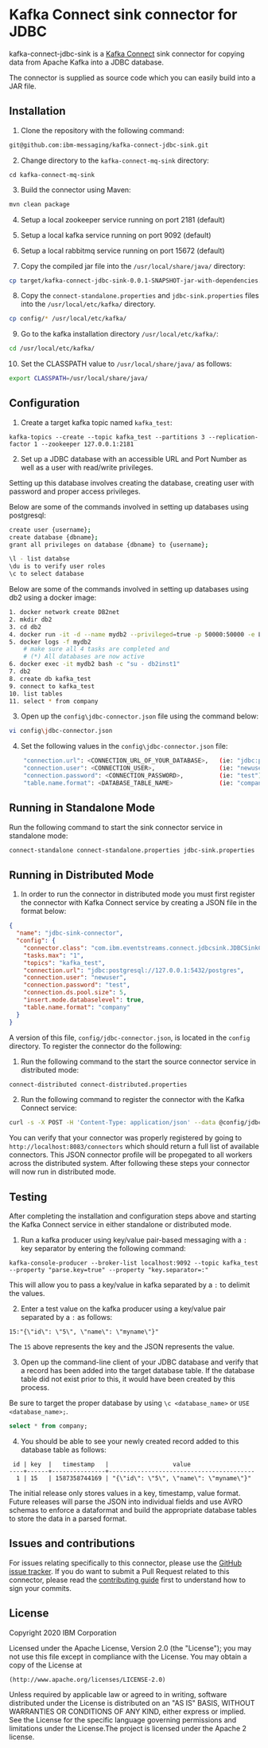# Kafka Connect sink connector for JDBC
kafka-connect-jdbc-sink is a [Kafka Connect](http://kafka.apache.org/documentation.html#connect) sink connector for copying data from Apache Kafka into a JDBC database.

The connector is supplied as source code which you can easily build into a JAR file.

## Installation

1. Clone the repository with the following command:

```bash
git@github.com:ibm-messaging/kafka-connect-jdbc-sink.git
```

2. Change directory to the `kafka-connect-mq-sink` directory:

```shell
cd kafka-connect-mq-sink
```

3. Build the connector using Maven:

```bash
mvn clean package
```


4. Setup a local zookeeper service running on port 2181 (default) 

5. Setup a local kafka service running on port 9092 (default)

6. Setup a local rabbitmq service running on port 15672 (default)

7. Copy the compiled jar file into the `/usr/local/share/java/` directory:

```bash
cp target/kafka-connect-jdbc-sink-0.0.1-SNAPSHOT-jar-with-dependencies.jar /usr/local/share/java/
```

8. Copy the `connect-standalone.properties` and `jdbc-sink.properties` files into the `/usr/local/etc/kafka/` directory.

```bash
cp config/* /usr/local/etc/kafka/
```

9. Go to the kafka installation directory `/usr/local/etc/kafka/`:

```bash
cd /usr/local/etc/kafka/
```

10. Set the CLASSPATH value to `/usr/local/share/java/` as follows:

```bash
export CLASSPATH=/usr/local/share/java/
```

## Configuration

1. Create a target kafka topic named `kafka_test`:

```shell
kafka-topics --create --topic kafka_test --partitions 3 --replication-factor 1 --zookeeper 127.0.0.1:2181
```

2. Set up a JDBC database with an accessible URL and Port Number as well as a user with read/write privileges.

Setting up this database involves creating the database, creating user with password and proper access privileges.

Below are some of the commands involved in setting up databases using postgresql:

```bash
create user {username};
create database {dbname};
grant all privileges on database {dbname} to {username};

\l - list databse
\du is to verify user roles
\c to select database
```

Below are some of the commands involved in setting up databases using db2 using a docker image:

```bash
1. docker network create DB2net
2. mkdir db2
3. cd db2
4. docker run -it -d --name mydb2 --privileged=true -p 50000:50000 -e LICENSE=accept -e DB2INST1_PASSWORD=<Access Password> -e DBNAME=db2 -v "$PWD":/database --network DB2net ibmcom/db2
5. docker logs -f mydb2
	# make sure all 4 tasks are completed and
	# (*) All databases are now active
6. docker exec -it mydb2 bash -c "su - db2inst1"
7. db2
8. create db kafka_test
9. connect to kafka_test
10. list tables
11. select * from company
```

3. Open up the `config\jdbc-connector.json` file using the command below:

```bash
vi config\jdbc-connector.json
```

4. Set the following values in the `config\jdbc-connector.json` file:

```bash
    "connection.url": <CONNECTION_URL_OF_YOUR_DATABASE>,   (ie: "jdbc:postgresql://127.0.0.1:5432/postgres")
    "connection.user": <CONNECTION_USER>,                  (ie: "newuser")
    "connection.password": <CONNECTION_PASSWORD>,          (ie: "test")
    "table.name.format": <DATABASE_TABLE_NAME>             (ie: "company")
```

## Running in Standalone Mode

Run the following command to start the sink connector service in standalone mode:

```bash
connect-standalone connect-standalone.properties jdbc-sink.properties
```

## Running in Distributed Mode

1. In order to run the connector in distributed mode you must first register the connector with
Kafka Connect service by creating a JSON file in the format below:

```json
{
  "name": "jdbc-sink-connector",
  "config": {
    "connector.class": "com.ibm.eventstreams.connect.jdbcsink.JDBCSinkConnector",
    "tasks.max": "1",
    "topics": "kafka_test",
    "connection.url": "jdbc:postgresql://127.0.0.1:5432/postgres",
    "connection.user": "newuser",
    "connection.password": "test",
    "connection.ds.pool.size": 5,
    "insert.mode.databaselevel": true,
    "table.name.format": "company"
  }
}
```

A version of this file, `config/jdbc-connector.json`, is located in the `config` directory.  To register
the connector do the following:

1. Run the following command to the start the source connector service in distributed mode:

```bash
connect-distributed connect-distributed.properties
```

2. Run the following command to register the connector with the Kafka Connect service:

```bash
curl -s -X POST -H 'Content-Type: application/json' --data @config/jdbc-connector.json http://localhost:8083/connectors
```

You can verify that your connector was properly registered by going to `http://localhost:8083/connectors` which 
should return a full list of available connectors.  This JSON connector profile will be propegated to all workers
across the distributed system.  After following these steps your connector will now run in distributed mode.

## Testing

After completing the installation and configuration steps above and starting the Kafka Connect service in either standalone
or distributed mode.

1. Run a kafka producer using key/value pair-based messaging with a `:` key separator  by entering the following command:

```shell
kafka-console-producer --broker-list localhost:9092 --topic kafka_test --property "parse.key=true" --property "key.separator=:"
```

This will allow you to pass a key/value in kafka separated by a `:` to delimit the values.

2. Enter a test value on the kafka producer using a key/value pair separated by a `:` as follows:

```shell
15:"{\"id\": \"5\", \"name\": \"myname\"}"
```

The `15` above represents the key and the JSON represents the value.

3. Open up the command-line client of your JDBC database and verify that a record has been added into the target database table.
If the database table did not exist prior to this, it would have been created by this process.

Be sure to target the proper database by using `\c <database_name>` or `USE <database_name>;`.

```sql
select * from company; 
```

4. You should be able to see your newly created record added to this database table as follows:

```
 id | key  |   timestamp   |                  value                  
----+------+---------------+-----------------------------------------
  1 | 15   | 1587358744169 | "{\"id\": \"5\", \"name\": \"myname\"}"
```

The initial release only stores values in a key, timestamp, value format.  Future releases will parse the JSON into individual fields and 
use AVRO schemas to enforce a dataformat and build the appropriate database tables to store the data in a parsed format.


## Issues and contributions
For issues relating specifically to this connector, please use the [GitHub issue tracker](https://github.com/ibm-messaging/kafka-connect-jdbc-sink/issues). If you do want to submit a Pull Request related to this connector, please read the [contributing guide](CONTRIBUTING.md) first to understand how to sign your commits.


## License
Copyright 2020 IBM Corporation

Licensed under the Apache License, Version 2.0 (the "License");
you may not use this file except in compliance with the License.
You may obtain a copy of the License at

    (http://www.apache.org/licenses/LICENSE-2.0)

Unless required by applicable law or agreed to in writing, software
distributed under the License is distributed on an "AS IS" BASIS,
WITHOUT WARRANTIES OR CONDITIONS OF ANY KIND, either express or implied.
See the License for the specific language governing permissions and
limitations under the License.The project is licensed under the Apache 2 license.
